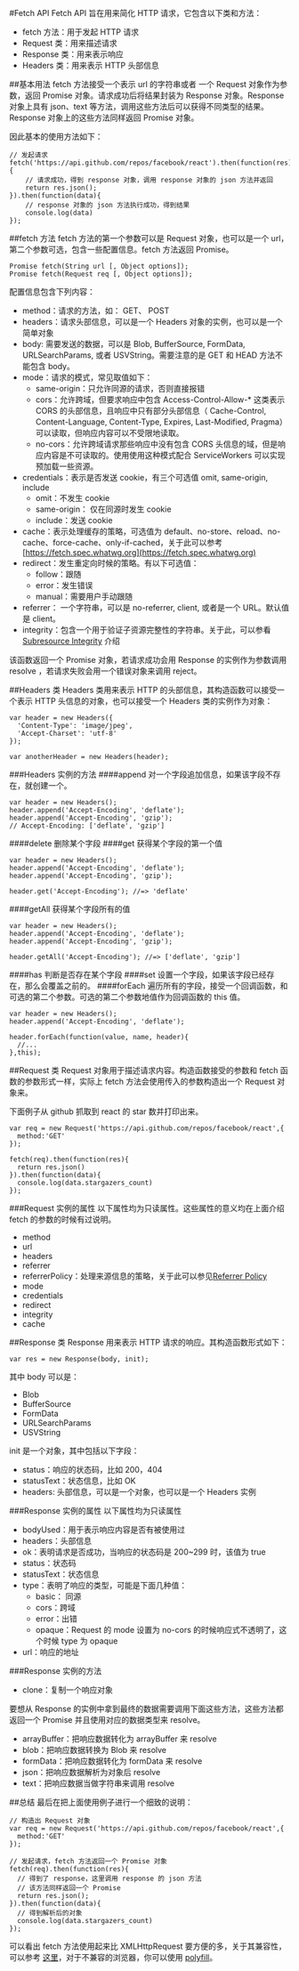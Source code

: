#Fetch API
Fetch API 旨在用来简化 HTTP 请求，它包含以下类和方法：

* fetch 方法：用于发起 HTTP 请求
* Request 类：用来描述请求
* Response 类：用来表示响应
* Headers 类：用来表示 HTTP 头部信息

##基本用法
fetch 方法接受一个表示 url 的字符串或者 一个 Request 对象作为参数，返回 Promise 对象。请求成功后将结果封装为 Response 对象。Response 对象上具有 json、text 等方法，调用这些方法后可以获得不同类型的结果。Response 对象上的这些方法同样返回 Promise 对象。

因此基本的使用方法如下：

```
// 发起请求
fetch('https://api.github.com/repos/facebook/react').then(function(res){
    // 请求成功，得到 response 对象，调用 response 对象的 json 方法并返回
    return res.json();
}).then(function(data){
    // response 对象的 json 方法执行成功，得到结果
    console.log(data)
});
```
##fetch 方法
fetch 方法的第一个参数可以是 Request 对象，也可以是一个 url，第二个参数可选，包含一些配置信息。fetch 方法返回 Promise。

```
Promise fetch(String url [, Object options]);
Promise fetch(Request req [, Object options]);
```
配置信息包含下列内容：

* method：请求的方法，如： GET、 POST
* headers：请求头部信息，可以是一个 Headers 对象的实例，也可以是一个简单对象
* body: 需要发送的数据，可以是 Blob, BufferSource, FormData, URLSearchParams, 或者 USVString。需要注意的是 GET 和 HEAD 方法不能包含 body。
* mode：请求的模式，常见取值如下：
	* same-origin：只允许同源的请求，否则直接报错
	* cors：允许跨域，但要求响应中包含 Access-Control-Allow-* 这类表示 CORS 的头部信息，且响应中只有部分头部信息（ Cache-Control, Content-Language, Content-Type, Expires, Last-Modified, Pragma）可以读取，但响应内容可以不受限地读取。
	* no-cors：允许跨域请求那些响应中没有包含 CORS 头信息的域，但是响应内容是不可读取的。使用使用这种模式配合 ServiceWorkers 可以实现预加载一些资源。
* credentials：表示是否发送 cookie，有三个可选值 omit, same-origin, include
	* omit：不发生 cookie
	* same-origin： 仅在同源时发生 cookie
	* include：发送 cookie
* cache：表示处理缓存的策略，可选值为 default、no-store、reload、no-cache、force-cache、only-if-cached，关于此可以参考[https://fetch.spec.whatwg.org](https://fetch.spec.whatwg.org)
* redirect：发生重定向时候的策略。有以下可选值：
	* follow：跟随
	* error：发生错误
	* manual：需要用户手动跟随
* referrer： 一个字符串，可以是 no-referrer, client, 或者是一个 URL。默认值是 client。
* integrity：包含一个用于验证子资源完整性的字符串。关于此，可以参看 [Subresource Integrity](https://imququ.com/post/subresource-integrity.html) 介绍

该函数返回一个 Promise 对象，若请求成功会用 Response 的实例作为参数调用 resolve ，若请求失败会用一个错误对象来调用 reject。

##Headers 类
Headers 类用来表示 HTTP 的头部信息，其构造函数可以接受一个表示 HTTP 头信息的对象，也可以接受一个 Headers 类的实例作为对象：

```
var header = new Headers({
  'Content-Type': 'image/jpeg',
  'Accept-Charset': 'utf-8'
});

var anotherHeader = new Headers(header);
```
###Headers 实例的方法
####append
对一个字段追加信息，如果该字段不存在，就创建一个。

```
var header = new Headers();
header.append('Accept-Encoding', 'deflate');
header.append('Accept-Encoding', 'gzip');
// Accept-Encoding: ['deflate', 'gzip']
```
####delete
删除某个字段
####get
获得某个字段的第一个值

```
var header = new Headers();
header.append('Accept-Encoding', 'deflate');
header.append('Accept-Encoding', 'gzip');

header.get('Accept-Encoding'); //=> 'deflate'
```
####getAll
获得某个字段所有的值

```
var header = new Headers();
header.append('Accept-Encoding', 'deflate');
header.append('Accept-Encoding', 'gzip');

header.getAll('Accept-Encoding'); //=> ['deflate', 'gzip']
```
####has
判断是否存在某个字段
####set
设置一个字段，如果该字段已经存在，那么会覆盖之前的。
####forEach
遍历所有的字段，接受一个回调函数，和可选的第二个参数。可选的第二个参数地值作为回调函数的 this 值。

```
var header = new Headers();
header.append('Accept-Encoding', 'deflate');

header.forEach(function(value, name, header){
  //...
},this);
```
##Request 类
Request 对象用于描述请求内容。构造函数接受的参数和 fetch 函数的参数形式一样，实际上 fetch 方法会使用传入的参数构造出一个 Request 对象来。

下面例子从 github 抓取到 react 的 star 数并打印出来。

```
var req = new Request('https://api.github.com/repos/facebook/react',{
  method:'GET'
});

fetch(req).then(function(res){
  return res.json()
}).then(function(data){
  console.log(data.stargazers_count)
});
```
###Request 实例的属性
以下属性均为只读属性。这些属性的意义均在上面介绍 fetch 的参数的时候有过说明。

* method
* url
* headers
* referrer
* referrerPolicy：处理来源信息的策略，关于此可以参见[Referrer Policy](https://w3c.github.io/webappsec-referrer-policy/)
* mode
* credentials
* redirect
* integrity
* cache

##Response 类
Response 用来表示 HTTP 请求的响应。其构造函数形式如下：

```
var res = new Response(body, init);
```
其中 body 可以是：

* Blob
* BufferSource
* FormData
* URLSearchParams
* USVString

init 是一个对象，其中包括以下字段：

* status：响应的状态码，比如 200，404
* statusText：状态信息，比如 OK
* headers: 头部信息，可以是一个对象，也可以是一个 Headers 实例

###Response 实例的属性
以下属性均为只读属性

* bodyUsed：用于表示响应内容是否有被使用过
* headers：头部信息
* ok：表明请求是否成功，当响应的状态码是 200~299 时，该值为 true
* status：状态码
* statusText：状态信息
* type：表明了响应的类型，可能是下面几种值：
	* basic： 同源
	* cors：跨域
	* error：出错
	* opaque：Request 的 mode 设置为 no-cors 的时候响应式不透明了，这个时候 type 为 opaque
* url：响应的地址

###Response 实例的方法
* clone：复制一个响应对象

要想从 Response 的实例中拿到最终的数据需要调用下面这些方法，这些方法都返回一个 Promise 并且使用对应的数据类型来 resolve。

* arrayBuffer：把响应数据转化为 arrayBuffer 来 resolve
* blob：把响应数据转换为 Blob 来 resolve
* formData：把响应数据转化为 formData 来 resolve
* json：把响应数据解析为对象后 resolve
* text：把响应数据当做字符串来调用 resolve

##总结
最后在把上面使用例子进行一个细致的说明：

```
// 构造出 Request 对象
var req = new Request('https://api.github.com/repos/facebook/react',{
  method:'GET'
});

// 发起请求，fetch 方法返回一个 Promise 对象
fetch(req).then(function(res){
  // 得到了 response，这里调用 response 的 json 方法
  // 该方法同样返回一个 Promise
  return res.json();
}).then(function(data){
  // 得到解析后的对象
  console.log(data.stargazers_count)
});
```
可以看出 fetch 方法使用起来比 XMLHttpRequest 要方便的多，关于其兼容性，可以参考 [这里](http://caniuse.com/#search=Fetch)，对于不兼容的浏览器，你可以使用 [polyfill](https://github.com/github/fetch)。